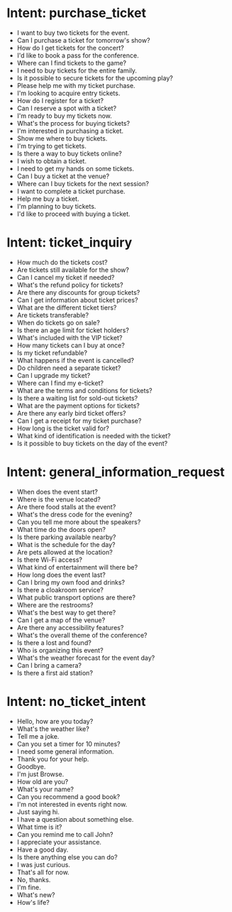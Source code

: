 # Intent: purchase_ticket
- I want to buy two tickets for the event.
- Can I purchase a ticket for tomorrow's show?
- How do I get tickets for the concert?
- I'd like to book a pass for the conference.
- Where can I find tickets to the game?
- I need to buy tickets for the entire family.
- Is it possible to secure tickets for the upcoming play?
- Please help me with my ticket purchase.
- I'm looking to acquire entry tickets.
- How do I register for a ticket?
- Can I reserve a spot with a ticket?
- I'm ready to buy my tickets now.
- What's the process for buying tickets?
- I'm interested in purchasing a ticket.
- Show me where to buy tickets.
- I'm trying to get tickets.
- Is there a way to buy tickets online?
- I wish to obtain a ticket.
- I need to get my hands on some tickets.
- Can I buy a ticket at the venue?
- Where can I buy tickets for the next session?
- I want to complete a ticket purchase.
- Help me buy a ticket.
- I'm planning to buy tickets.
- I'd like to proceed with buying a ticket.

# Intent: ticket_inquiry
- How much do the tickets cost?
- Are tickets still available for the show?
- Can I cancel my ticket if needed?
- What's the refund policy for tickets?
- Are there any discounts for group tickets?
- Can I get information about ticket prices?
- What are the different ticket tiers?
- Are tickets transferable?
- When do tickets go on sale?
- Is there an age limit for ticket holders?
- What's included with the VIP ticket?
- How many tickets can I buy at once?
- Is my ticket refundable?
- What happens if the event is cancelled?
- Do children need a separate ticket?
- Can I upgrade my ticket?
- Where can I find my e-ticket?
- What are the terms and conditions for tickets?
- Is there a waiting list for sold-out tickets?
- What are the payment options for tickets?
- Are there any early bird ticket offers?
- Can I get a receipt for my ticket purchase?
- How long is the ticket valid for?
- What kind of identification is needed with the ticket?
- Is it possible to buy tickets on the day of the event?

# Intent: general_information_request
- When does the event start?
- Where is the venue located?
- Are there food stalls at the event?
- What's the dress code for the evening?
- Can you tell me more about the speakers?
- What time do the doors open?
- Is there parking available nearby?
- What is the schedule for the day?
- Are pets allowed at the location?
- Is there Wi-Fi access?
- What kind of entertainment will there be?
- How long does the event last?
- Can I bring my own food and drinks?
- Is there a cloakroom service?
- What public transport options are there?
- Where are the restrooms?
- What's the best way to get there?
- Can I get a map of the venue?
- Are there any accessibility features?
- What's the overall theme of the conference?
- Is there a lost and found?
- Who is organizing this event?
- What's the weather forecast for the event day?
- Can I bring a camera?
- Is there a first aid station?

# Intent: no_ticket_intent
- Hello, how are you today?
- What's the weather like?
- Tell me a joke.
- Can you set a timer for 10 minutes?
- I need some general information.
- Thank you for your help.
- Goodbye.
- I'm just Browse.
- How old are you?
- What's your name?
- Can you recommend a good book?
- I'm not interested in events right now.
- Just saying hi.
- I have a question about something else.
- What time is it?
- Can you remind me to call John?
- I appreciate your assistance.
- Have a good day.
- Is there anything else you can do?
- I was just curious.
- That's all for now.
- No, thanks.
- I'm fine.
- What's new?
- How's life?